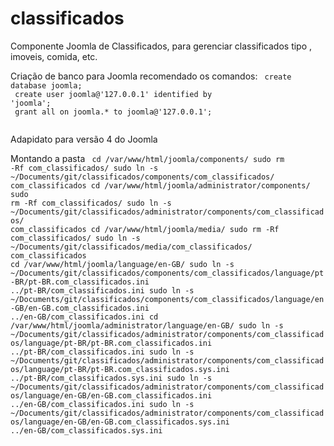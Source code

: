 # classificados
Componente Joomla de Classificados, para gerenciar classificados tipo , imoveis, comida, etc.


Criação de banco para Joomla recomendado os comandos:
<code>
create database joomla;<br/>
create user joomla@'127.0.0.1' identified by 'joomla';<br/>
grant all on joomla.* to joomla@'127.0.0.1';<br/>
</code>


Adapidato para versão 4 do Joomla 


Montando a pasta
<code>
cd /var/www/html/joomla/components/
sudo rm -Rf com_classificados/
sudo ln -s ~/Documents/git/classificados/components/com_classificados/ com_classificados
cd /var/www/html/joomla/administrator/components/
sudo rm -Rf com_classificados/
sudo ln -s ~/Documents/git/classificados/administrator/components/com_classificados/ com_classificados
cd /var/www/html/joomla/media/
sudo rm -Rf com_classificados/
sudo ln -s ~/Documents/git/classificados/media/com_classificados/ com_classificados
cd /var/www/html/joomla/language/en-GB/
sudo ln -s ~/Documents/git/classificados/components/com_classificados/language/pt-BR/pt-BR.com_classificados.ini ../pt-BR/com_classificados.ini
sudo ln -s ~/Documents/git/classificados/components/com_classificados/language/en-GB/en-GB.com_classificados.ini ../en-GB/com_classificados.ini
cd /var/www/html/joomla/administrator/language/en-GB/
sudo ln -s ~/Documents/git/classificados/administrator/components/com_classificados/language/pt-BR/pt-BR.com_classificados.ini ../pt-BR/com_classificados.ini
sudo ln -s ~/Documents/git/classificados/administrator/components/com_classificados/language/pt-BR/pt-BR.com_classificados.sys.ini ../pt-BR/com_classificados.sys.ini
sudo ln -s ~/Documents/git/classificados/administrator/components/com_classificados/language/en-GB/en-GB.com_classificados.ini ../en-GB/com_classificados.ini
sudo ln -s ~/Documents/git/classificados/administrator/components/com_classificados/language/en-GB/en-GB.com_classificados.sys.ini ../en-GB/com_classificados.sys.ini
</code>